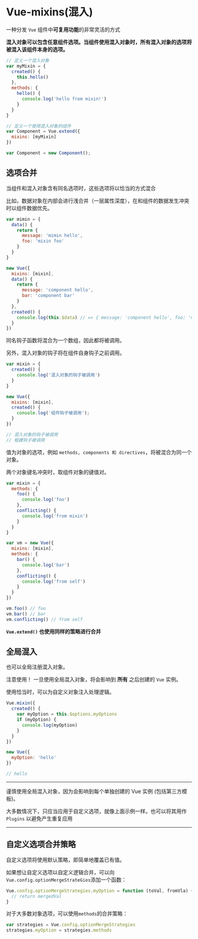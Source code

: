 # Vue-mixins(混入)

一种分发 `Vue` 组件中**可复用功能**的非常灵活的方式

**混入对象可以包含任意组件选项。当组件使用混入对象时，所有混入对象的选项将被混入该组件本身的选项。**

```js
// 定义一个混入对象
var myMixin = {
  created() {
    this.hello()
  },
  methods: {
    hello() {
      console.log('hello from mixin!')
    }
  }
}

// 定义一个使用混入对象的组件
var Component = Vue.extend({
  mixins: [myMixin]
})

var Component = new Component();
```

## 选项合并

当组件和混入对象含有同名选项时，这些选项将以恰当的方式混合

比如，数据对象在内部会进行浅合并（一层属性深度），在和组件的数据发生冲突时以组件数据优先。

```js
var mimin = {
  data() {
    return {
      message: 'mimin hello',
      foo: 'mixin foo'
    }
  }
}

new Vue({
  mixins: [mixin],
  data() {
    return {
      message: 'component hello',
      bar: 'component bar'
    }
  },
  created() {
    console.log(this.$data) // => { message: 'component hello', foo: 'mixin foo', bar: 'component bar' }
  }
})
```

同名钩子函数将混合为一个数组，因此都将被调用。

另外，混入对象的钩子将在组件自身钩子之前调用。

```js
var mixin = {
  created() {
    console.log('混入对象的钩子被调用')
  }
}

new Vue({
  mixins: [mixin],
  created() {
    console.log('组件钩子被调用');
  }
})

// 混入对象的钩子被调用
// 租建钩子被调用
```

值为对象的选项，例如 `methods, components 和 directives`，将被混合为同一个对象。

两个对象键名冲突时，取组件对象的键值对。

```js
var mixin = {
  methods: {
    foo() {
      console.log('foo')
    },
    conflicting() {
      console.log('from mixin')
    }
  }
}

var vm = new Vue({
  mixins: [mixin],
  methods: {
    bar() {
      console.log('bar')
    },
    conflicting() {
      console.log('from self')
    }
  }
})

vm.foo() // foo
vm.bar() // bar
vm.conflicting() // from self
```

**`Vue.extend()` 也使用同样的策略进行合并**

## 全局混入

也可以全局注册混入对象。

注意使用！ 一旦使用全局混入对象，将会影响到 **所有** 之后创建的 `Vue` 实例。

使用恰当时，可以为自定义对象注入处理逻辑。

```js
Vue.mixin({
  created() {
    var myOption = this.$options.myOptions
    if (myOption) {
      console.log(myOption)
    }
  }
})

new Vue({
  myOption: 'hello'
})

// hello
```

---
谨慎使用全局混入对象，因为会影响到每个单独创建的 Vue 实例 (包括第三方模板)。

大多数情况下，只应当应用于自定义选项，就像上面示例一样。也可以将其用作 `Plugins` 以避免产生重复应用

---

## 自定义选项合并策略

自定义选项将使用默认策略，即简单地覆盖已有值。

如果想让自定义选项以自定义逻辑合并，可以向`Vue.config.optionMergeStrateGies`添加一个函数：

```js
Vue.config.optionMergeStrategies.myOption = function (toVal, fromVla) {
  // return mergedVal
}
```

对于大多数对象选项，可以使用`methods`的合并策略：

```js
var strategies = Vue.config.optionMergeStrategies
strategies.myOption = strategies.methods
```